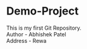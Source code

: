 # Demo-Project

This is my first Git Repository.
<br/>
Author - Abhishek Patel
<br/>
Address - Rewa
